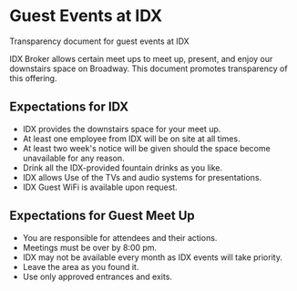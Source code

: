 # Guest Events at IDX
Transparency document for guest events at IDX 

IDX Broker allows certain meet ups to meet up, present, and enjoy our downstairs space on Broadway. This document promotes transparency of this offering.

## Expectations for IDX

* IDX provides the downstairs space for your meet up.
* At least one employee from IDX will be on site at all times.
* At least two week's notice will be given should the space become unavailable for any reason.
* Drink all the IDX-provided fountain drinks as you like.
* IDX allows Use of the TVs and audio systems for presentations.
* IDX Guest WiFi is available upon request.

## Expectations for Guest Meet Up

* You are responsible for attendees and their actions.
* Meetings must be over by 8:00 pm.
* IDX may not be available every month as IDX events will take priority.
* Leave the area as you found it.
* Use only approved entrances and exits.

